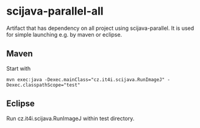 # scijava-parallel-all
Artifact that has dependency on all project using scijava-parallel. It is used for simple launching e.g. by maven or eclipse.

## Maven
Start with 

```
mvn exec:java -Dexec.mainClass="cz.it4i.scijava.RunImageJ" -Dexec.classpathScope="test"
```

## Eclipse
Run cz.it4i.scijava.RunImageJ within test directory.
